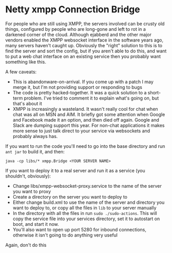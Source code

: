 # Netty xmpp Connection Bridge

For people who are still using XMPP, the servers involved can be crusty old things, configured by people who are long-gone and left to rot in a darkened corner of the cloud. Although ejabberd and the other major vendors enabled the XMPP websocket interface in the software years ago, many servers haven't caught up. Obviously the "right" solution to this is to find the server and sort the config, but if you aren't able to do this, and want to put a web chat interface on an existing service then you probably want something like this.

A few caveats:
- This is abandonware-on-arrival. If you come up with a patch I may merge it, but I'm not providing support or responding to bugs
- The code is pretty hacked-together. It was a quick solution to a short-term problem. I've tried to comment it to explain what's going on, but that's about it
- XMPP is increasingly a wasteland. It wasn't really cool for chat when chat was all on MSN and AIM. It briefly got some attention when Google and Facebook made it an option, and then died off again. Google and Slack are dumping support this year. For non-chat applications it makes more sense to just talk direct to your service via websockets and probably always has.

If you want to run the code you'll need to go into the base directory and run `ant jar` to build it, and then:

  `java -cp libs/* xmpp.Bridge <YOUR SERVER NAME>`

If you want to deploy it to a real server and run it as a service (you shouldn't, obviously):
- Change libs/xmpp-websocket-proxy.service to the name of the server you want to proxy
- Create a directory on the server you want to deploy to
- Either change build.xml to use the name of the server and directory you want to deploy to, or copy all the files in `lib` to your server manually
- In the directory with all the files in run `sudo ./sudo-actions`. This will copy the service file into your services directory, set it to autostart on boot, and start it now.
- You'll also want to open up port 5280 for inbound connections, otherwise it isn't going to do anything very useful

Again, don't do this
